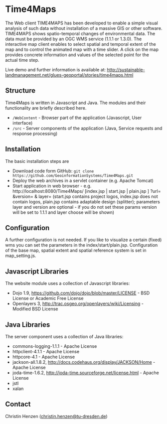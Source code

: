Time4Maps
=========

The Web client TIME4MAPS has been developed to enable a simple visual analysis of such data without installation of a massive GIS or other software. TIME4MAPS shows spatio-temporal changes of environmental data. The data must be provided by an OGC WMS service (1.1.1 or 1.3.0). The interactive map client enables to select spatial and temporal extent of the map and to control the animated map with a time slider. A click on the map provides concrete information and values of the selected point for the actual time step.  

Live demo and further information is available at: http://sustainable-landmanagement.net/glues-geoportal/stories/time4maps.html 

## Structure

Time4Maps is written in Javascript and Java. The modules and their functionality are briefly described here.

* ``/WebContent`` - Browser part of the application (Javascript, User interface)  
* ``/src`` - Server components of the application (Java, Service requests and response processing)

## Installation

The basic installation steps are
* Download code form GitHub: ``git clone https://github.com/GeoinformationSystems/Time4Maps.git``
* Deploy the web archives in a servlet container (e.g. Apache Tomcat)
* Start application in web browser - e.g. http://localhost:8080/Time4Maps/ [index.jsp | start.jsp | plain.jsp ] ?url= <yourwms> &version= <yourversion> & layer= <yourcommaseparatedlayers> (start.jsp contains project logos, index.jsp does not contain logos, plain.jsp contains adaptable design (splitter); parameters layer and version are optional - if you do not set these params version will be set to 1.1.1 and layer choose will be shown)

## Configuration

A further configuration is not needed. If you like to visualize a certain (fixed) wms you can set the parameters in the index/start/plain.jsp. Configuration of the base map, spatial extent and spatial reference system is set in map_setting.js.

## Javascript Libraries

The website module uses a collection of Javascript libraries:
 
* Dojo 1.9, https://github.com/dojo/dojo/blob/master/LICENSE - BSD License or Academic Free License
* Openlayers 3, http://trac.osgeo.org/openlayers/wiki/Licensing - Modified BSD License 

## Java Libraries

The server component uses a collection of Java libraries:

* commons-logging-1.1.1 - Apache License  
* httpclient-4.1.1 - Apache License
* httpcore-4.1 - Apache License
* jackson-all.1.8.2, http://docs.codehaus.org/display/JACKSON/Home - Apache License 
* joda-time-1.6.2, http://joda-time.sourceforge.net/license.html - Apache License
* jstl
* xalan

 

## Contact

Christin Henzen (christin.henzen@tu-dresden.de)

